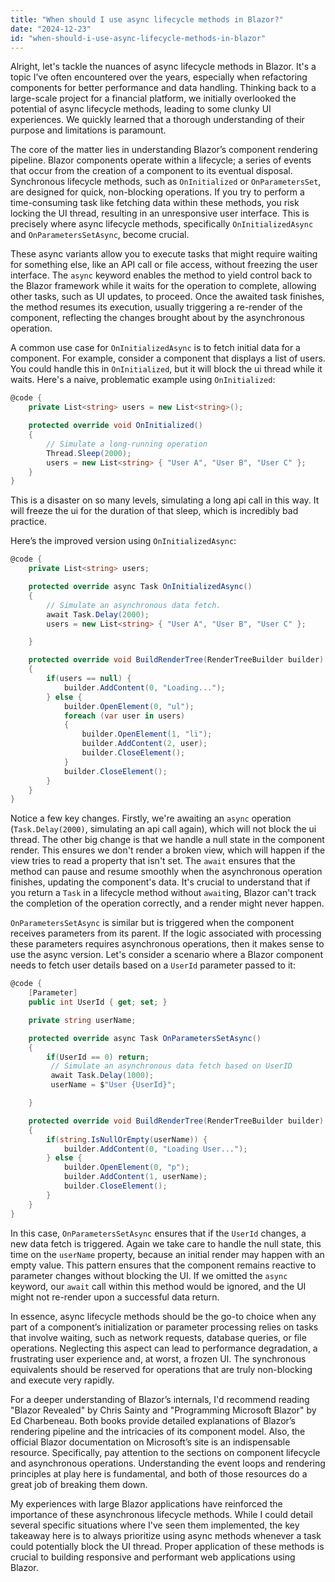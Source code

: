 ```yaml
---
title: "When should I use async lifecycle methods in Blazor?"
date: "2024-12-23"
id: "when-should-i-use-async-lifecycle-methods-in-blazor"
---
```


Alright, let's tackle the nuances of async lifecycle methods in Blazor. It's a topic I’ve often encountered over the years, especially when refactoring components for better performance and data handling. Thinking back to a large-scale project for a financial platform, we initially overlooked the potential of async lifecycle methods, leading to some clunky UI experiences. We quickly learned that a thorough understanding of their purpose and limitations is paramount.

The core of the matter lies in understanding Blazor’s component rendering pipeline. Blazor components operate within a lifecycle; a series of events that occur from the creation of a component to its eventual disposal. Synchronous lifecycle methods, such as `OnInitialized` or `OnParametersSet`, are designed for quick, non-blocking operations. If you try to perform a time-consuming task like fetching data within these methods, you risk locking the UI thread, resulting in an unresponsive user interface. This is precisely where async lifecycle methods, specifically `OnInitializedAsync` and `OnParametersSetAsync`, become crucial.

These async variants allow you to execute tasks that might require waiting for something else, like an API call or file access, without freezing the user interface. The `async` keyword enables the method to yield control back to the Blazor framework while it waits for the operation to complete, allowing other tasks, such as UI updates, to proceed. Once the awaited task finishes, the method resumes its execution, usually triggering a re-render of the component, reflecting the changes brought about by the asynchronous operation.

A common use case for `OnInitializedAsync` is to fetch initial data for a component. For example, consider a component that displays a list of users. You could handle this in `OnInitialized`, but it will block the ui thread while it waits. Here's a naive, problematic example using `OnInitialized`:

```csharp
@code {
    private List<string> users = new List<string>();

    protected override void OnInitialized()
    {
        // Simulate a long-running operation
        Thread.Sleep(2000);
        users = new List<string> { "User A", "User B", "User C" };
    }
}
```
This is a disaster on so many levels, simulating a long api call in this way. It will freeze the ui for the duration of that sleep, which is incredibly bad practice.

Here’s the improved version using `OnInitializedAsync`:

```csharp
@code {
    private List<string> users;

    protected override async Task OnInitializedAsync()
    {
        // Simulate an asynchronous data fetch.
        await Task.Delay(2000);
        users = new List<string> { "User A", "User B", "User C" };

    }

    protected override void BuildRenderTree(RenderTreeBuilder builder)
    {
        if(users == null) {
            builder.AddContent(0, "Loading...");
        } else {
            builder.OpenElement(0, "ul");
            foreach (var user in users)
            {
                builder.OpenElement(1, "li");
                builder.AddContent(2, user);
                builder.CloseElement();
            }
            builder.CloseElement();
        }
    }
}
```
Notice a few key changes. Firstly, we're awaiting an `async` operation (`Task.Delay(2000)`, simulating an api call again), which will not block the ui thread. The other big change is that we handle a null state in the component render. This ensures we don't render a broken view, which will happen if the view tries to read a property that isn't set. The `await` ensures that the method can pause and resume smoothly when the asynchronous operation finishes, updating the component's data. It's crucial to understand that if you return a `Task` in a lifecycle method without `await`ing, Blazor can't track the completion of the operation correctly, and a render might never happen.

`OnParametersSetAsync` is similar but is triggered when the component receives parameters from its parent. If the logic associated with processing these parameters requires asynchronous operations, then it makes sense to use the async version. Let's consider a scenario where a Blazor component needs to fetch user details based on a `UserId` parameter passed to it:

```csharp
@code {
    [Parameter]
    public int UserId { get; set; }

    private string userName;

    protected override async Task OnParametersSetAsync()
    {
        if(UserId == 0) return;
         // Simulate an asynchronous data fetch based on UserID
         await Task.Delay(1000);
         userName = $"User {UserId}";

    }

    protected override void BuildRenderTree(RenderTreeBuilder builder)
    {
        if(string.IsNullOrEmpty(userName)) {
            builder.AddContent(0, "Loading User...");
        } else {
            builder.OpenElement(0, "p");
            builder.AddContent(1, userName);
            builder.CloseElement();
        }
    }
}
```
In this case, `OnParametersSetAsync` ensures that if the `UserId` changes, a new data fetch is triggered. Again we take care to handle the null state, this time on the `userName` property, because an initial render may happen with an empty value. This pattern ensures that the component remains reactive to parameter changes without blocking the UI. If we omitted the `async` keyword, our `await` call within this method would be ignored, and the UI might not re-render upon a successful data return.

In essence, async lifecycle methods should be the go-to choice when any part of a component’s initialization or parameter processing relies on tasks that involve waiting, such as network requests, database queries, or file operations. Neglecting this aspect can lead to performance degradation, a frustrating user experience and, at worst, a frozen UI. The synchronous equivalents should be reserved for operations that are truly non-blocking and execute very rapidly.

For a deeper understanding of Blazor’s internals, I'd recommend reading "Blazor Revealed" by Chris Sainty and "Programming Microsoft Blazor" by Ed Charbeneau. Both books provide detailed explanations of Blazor’s rendering pipeline and the intricacies of its component model. Also, the official Blazor documentation on Microsoft’s site is an indispensable resource. Specifically, pay attention to the sections on component lifecycle and asynchronous operations. Understanding the event loops and rendering principles at play here is fundamental, and both of those resources do a great job of breaking them down.

My experiences with large Blazor applications have reinforced the importance of these asynchronous lifecycle methods. While I could detail several specific situations where I've seen them implemented, the key takeaway here is to always prioritize using async methods whenever a task could potentially block the UI thread. Proper application of these methods is crucial to building responsive and performant web applications using Blazor.
